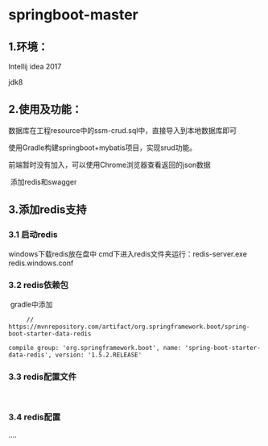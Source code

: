 # springboot-master

## 1.环境： 

Intellij idea 2017

jdk8

## 2.使用及功能：

  数据库在工程resource中的ssm-crud.sql中，直接导入到本地数据库即可

  使用Gradle构建springboot+mybatis项目，实现srud功能。

  前端暂时没有加入，可以使用Chrome浏览器查看返回的json数据
  
  添加redis和swagger

## 3.添加redis支持
  
  ### 3.1 启动redis
  
  windows下载redis放在盘中  cmd下进入redis文件夹运行：redis-server.exe redis.windows.conf
  
   ### 3.2 redis依赖包
  
  gradle中添加
  
         // https://mvnrepository.com/artifact/org.springframework.boot/spring-boot-starter-data-redis
         
    compile group: 'org.springframework.boot', name: 'spring-boot-starter-data-redis', version: '1.5.2.RELEASE'

    
  ### 3.3 redis配置文件
  
    
  ### 3.4 redis配置
  ....
 
 
 
 


